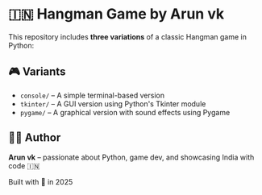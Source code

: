 # 🇮🇳 Hangman Game by Arun vk

This repository includes **three variations** of a classic Hangman game in Python:

## 🎮 Variants

- `console/` – A simple terminal-based version  
- `tkinter/` – A GUI version using Python's Tkinter module  
- `pygame/` – A graphical version with sound effects using Pygame

## 🧑‍💻 Author
**Arun vk** – passionate about Python, game dev, and showcasing India with code 🇮🇳

Built with 💙 in 2025
